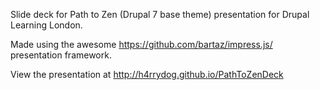 Slide deck for Path to Zen (Drupal 7 base theme) presentation for Drupal Learning London.

Made using the awesome https://github.com/bartaz/impress.js/ presentation framework.

View the presentation at http://h4rrydog.github.io/PathToZenDeck
